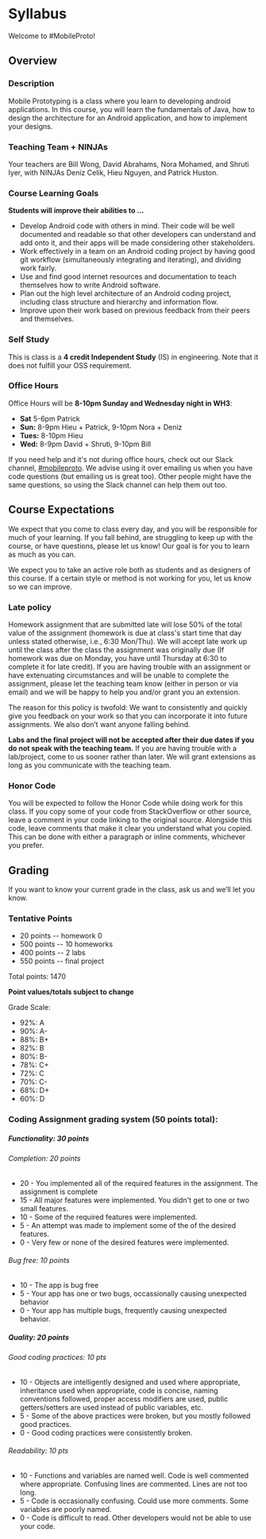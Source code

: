 # Syllabus
Welcome to #MobileProto!

## Overview

### Description

Mobile Prototyping is a class where you learn to developing android applications. In this course, you will learn the fundamentals of Java, how to design the architecture for an Android application, and how to implement your designs.

### Teaching Team + NINJAs

Your teachers are Bill Wong, David Abrahams, Nora Mohamed, and Shruti Iyer, with NINJAs Deniz Celik, Hieu Nguyen, and Patrick Huston.

### Course Learning Goals

**Students will improve their abilities to …**

* Develop Android code with others in mind. Their code will be well documented and readable so that other developers can understand and add onto it, and their apps will be made considering other stakeholders.
* Work effectively in a team on an Android coding project by having good git workflow (simultaneously integrating and iterating), and dividing work fairly.
* Use and find good internet resources and documentation to teach themselves how to write Android software. 
* Plan out the high level architecture of an Android coding project, including class structure and hierarchy and information flow. 
* Improve upon their work based on previous feedback from their peers and themselves.

### Self Study

This is class is a **4 credit Independent Study** (IS) in engineering. Note that it does not fulfill your OSS requirement.

### Office Hours
Office Hours will be **8-10pm Sunday and Wednesday night in WH3**:
 - **Sat** 5-6pm Patrick
 - **Sun:** 8-9pm Hieu + Patrick, 9-10pm Nora + Deniz
 - **Tues:** 8-10pm Hieu
 - **Wed:** 8-9pm David + Shruti, 9-10pm Bill

If you need help and it's not during office hours, check out our Slack channel, [#mobileproto](https://olin.slack.com/messages/mobileproto/). We advise using it over emailing us when you have code questions (but emailing us is great too). Other people might have the same questions, so using the Slack channel can help them out too.

## Course Expectations
We expect that you come to class every day, and you will be responsible for much of your learning. If you fall behind, are struggling to keep up with the course, or have questions, please let us know! Our goal is for you to learn as much as you can.

We expect you to take an active role both as students and as designers of this course. If a certain style or method is not working for you, let us know so we can improve.
### Late policy
Homework assignment that are submitted late will lose 50% of the total value of the assignment (homework is due at class's start time that day unless stated otherwise, i.e., 6:30 Mon/Thu). We will accept late work up until the class after the class the assignment was originally due (If homework was due on Monday, you have until Thursday at 6:30 to complete it for late credit). If you are having trouble with an assignment or have extenuating circumstances and will be unable to complete the assignment, please let the teaching team know (either in person or via email) and we will be happy to help you and/or grant you an extension.

The reason for this policy is twofold: We want to consistently and quickly give you feedback on your work so that you can incorporate it into future assignments. We also don’t want anyone falling behind.

**Labs and the final project will not be accepted after their due dates if you do not speak with the teaching team.** If you are having trouble with a lab/project, come to us sooner rather than later. We will grant extensions as long as you communicate with the teaching team.

### Honor Code

You will be expected to follow the Honor Code while doing work for this class.  If you copy some of your code from StackOverflow or other source, leave a comment in your code linking to the original source. Alongside this code, leave comments that make it clear you understand what you copied. This can be done with either a paragraph or inline comments, whichever you prefer.
## Grading
If you want to know your current grade in the class, ask us and we’ll let you know.
### Tentative Points

* 20 points -- homework 0
* 500 points -- 10 homeworks
* 400 points -- 2 labs
* 550 points -- final project

Total points: 1470

**Point values/totals subject to change**

Grade Scale:

* 92%: A
* 90%: A-
* 88%: B+
* 82%: B
* 80%: B-
* 78%: C+
* 72%: C
* 70%: C-
* 68%: D+
* 60%: D

### Coding Assignment grading system (50 points total):

##### Functionality: 30 points

###### Completion: 20 points

* 20 - You implemented all of the required features in the assignment. The assignment is complete
* 15 - All major features were implemented. You didn't get to one or two small features.
* 10 - Some of the required features were implemented.
* 5 - An attempt was made to implement some of the of the desired features.
* 0 - Very few or none of the desired features were implemented.

###### Bug free: 10 points

* 10 - The app is bug free
* 5 - Your app has one or two bugs, occassionally causing unexpected behavior
* 0 - Your app has multiple bugs, frequently causing unexpected behavior.

##### Quality: 20 points

###### Good coding practices: 10 pts

* 10 - Objects are intelligently designed and used where appropriate, inheritance used when appropriate, code is concise, naming conventions followed, proper access modifiers are used, public getters/setters are used instead of public variables, etc.
* 5 - Some of the above practices were broken, but you mostly followed good practices.
* 0 - Good coding practices were consistently broken.

###### Readability: 10 pts
* 10 - Functions and variables are named well. Code is well commented where appropriate. Confusing lines are commented. Lines are not too long.
* 5 - Code is occasionally confusing. Could use more comments. Some variables are poorly named.
* 0 - Code is difficult to read. Other developers would not be able to use your code.
